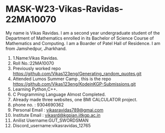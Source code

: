 # MASK-W23-Vikas-Ravidas-22MA10070
My name is Vikas Ravidas. I am a second year undergraduate student of the Department of Mathematics enrolled in its Bachelor of Science Course of Mathematics and Computing. I am a Boarder of Patel Hall of Residence. I am from Jamshedpur, Jharkhand.
1. 1.Name:Vikas Ravidas.
2. Roll No.:22MA10070
3.  Previously worked repo https://github.com/Vikas123eng/Generating_random_quotes.git
4. Attended Lumos Summer Camp , this is the repo https://github.com/Vikas123eng/KodeinKGP-Submissions.git
5. Learning Python,C++.
6. C Programming Language Almost Completed.
7. Already made three websites, one BMI CALCULATOR project.
8. phone no. : 9304690362
9. Personal Email : vikasravidas789@gmai.com
10. Institute Email : vikasrd@kgpian.iitkgp.ac.in
11. Anilist Username:GUT_SWORDSMAN
12. Discord_username:vikasravidas_12765
    

